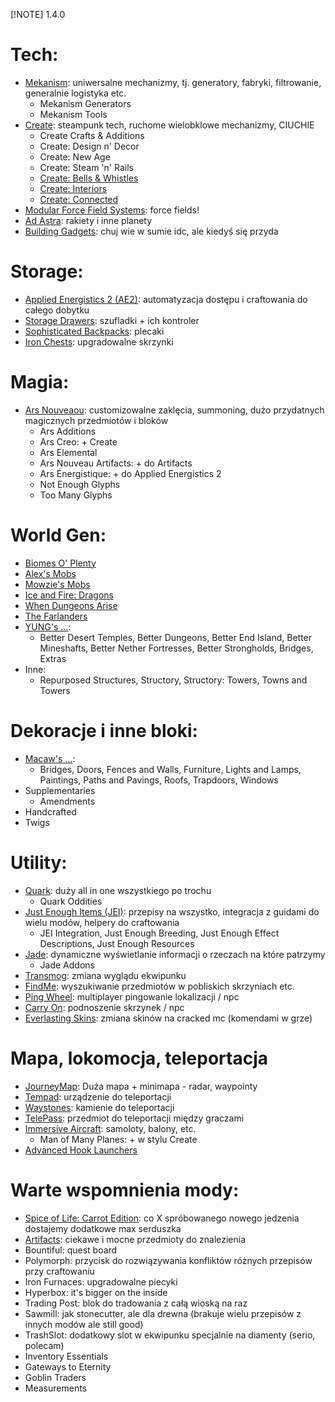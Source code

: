  [!NOTE]
1.4.0

# Tech:

- [Mekanism](<https://www.curseforge.com/minecraft/mc-mods/mekanism>): uniwersalne mechanizmy, tj. generatory, fabryki, filtrowanie, generalnie logistyka etc.
  - Mekanism Generators
  - Mekanism Tools
- [Create](<https://www.curseforge.com/minecraft/mc-mods/create>): steampunk tech, ruchome wielobklowe mechanizmy, CIUCHIE
  - Create Crafts & Additions
  - Create: Design n' Decor
  - Create: New Age
  - Create: Steam 'n' Rails
  - [Create: Bells & Whistles](<https://www.curseforge.com/minecraft/mc-mods/bellsandwhistles>)
  - [Create: Interiors](<https://www.curseforge.com/minecraft/mc-mods/interiors>)
  - [Create: Connected](<https://www.curseforge.com/minecraft/mc-mods/create-connected>)
- [Modular Force Field Systems](<https://www.curseforge.com/minecraft/mc-mods/mffs>): force fields!
- [Ad Astra](<https://www.curseforge.com/minecraft/mc-mods/ad-astra>): rakiety i inne planety
- [Building Gadgets](<https://www.curseforge.com/minecraft/mc-mods/building-gadgets>): chuj wie w sumie idc, ale kiedyś się przyda

# Storage:

- [Applied Energistics 2 (AE2)](<https://www.curseforge.com/minecraft/mc-mods/applied-energistics-2>): automatyzacja dostępu i craftowania do całego dobytku
- [Storage Drawers](<https://www.curseforge.com/minecraft/mc-mods/storage-drawers>): szufladki + ich kontroler
- [Sophisticated Backpacks](<https://www.curseforge.com/minecraft/mc-mods/sophisticated-backpacks>): plecaki
- [Iron Chests](<https://www.curseforge.com/minecraft/mc-mods/iron-chests>): upgradowalne skrzynki

# Magia:

- [Ars Nouveaou](<https://www.curseforge.com/minecraft/mc-mods/ars-nouveau>): customizowalne zaklęcia, summoning, dużo przydatnych magicznych przedmiotów i bloków
  - Ars Additions
  - Ars Creo: + Create
  - Ars Elemental
  - Ars Nouveau Artifacts: + do Artifacts
  - Ars Énergistique: + do Applied Energistics 2
  - Not Enough Glyphs
  - Too Many Glyphs

# World Gen:

- [Biomes O' Plenty](<https://www.curseforge.com/minecraft/mc-mods/biomes-o-plenty>)
- [Alex's Mobs](<https://www.curseforge.com/minecraft/mc-mods/alexs-mobs>)
- [Mowzie's Mobs](<https://www.curseforge.com/minecraft/mc-mods/mowzies-mobs>)
- [Ice and Fire: Dragons](<https://www.curseforge.com/minecraft/mc-mods/ice-and-fire-dragons>)
- [When Dungeons Arise](<https://www.curseforge.com/minecraft/mc-mods/when-dungeons-arise>)
- [The Farlanders](<https://www.curseforge.com/minecraft/mc-mods/farlanders>)
- [YUNG's ...](<https://www.curseforge.com/members/yungnickyoung/projects?page=1&pageSize=20&sortBy=TotalDownloads&sortOrder=Desc&classIds=6>):
  - Better Desert Temples, Better Dungeons, Better End Island, Better Mineshafts, Better Nether Fortresses, Better Strongholds, Bridges, Extras
- Inne:
  - Repurposed Structures, Structory, Structory: Towers, Towns and Towers

# Dekoracje i inne bloki:

- [Macaw's ...](<https://www.curseforge.com/members/sketch_macaw/projects?page=1&pageSize=20&sortBy=TotalDownloads&sortOrder=Desc&classIds=6>):
  - Bridges, Doors, Fences and Walls, Furniture, Lights and Lamps, Paintings, Paths and Pavings, Roofs, Trapdoors, Windows
- Supplementaries
  - Amendments
- Handcrafted
- Twigs

# Utility:

- [Quark](<https://www.curseforge.com/minecraft/mc-mods/quark>): duży all in one wszystkiego po trochu
  - Quark Oddities
- [Just Enough Items (JEI)](<https://www.curseforge.com/minecraft/mc-mods/jei>): przepisy na wszystko, integracja z guidami do wielu modów, helpery do craftowania
  - JEI Integration, Just Enough Breeding, Just Enough Effect Descriptions, Just Enough Resources
- [Jade](<https://www.curseforge.com/minecraft/mc-mods/jade>): dynamiczne wyświetlanie informacji o rzeczach na które patrzymy
  - Jade Addons
- [Transmog](<https://www.curseforge.com/minecraft/mc-mods/transmog>): zmiana wyglądu ekwipunku
- [FindMe](<https://www.curseforge.com/minecraft/mc-mods/findme>): wyszukiwanie przedmiotów w pobliskich skrzyniach etc.
- [Ping Wheel](<https://www.curseforge.com/minecraft/mc-mods/ping-wheel>): multiplayer pingowanie lokalizacji / npc
- [Carry On](<https://www.curseforge.com/minecraft/mc-mods/carry-on>): podnoszenie skrzynek / npc
- [Everlasting Skins](<https://www.curseforge.com/minecraft/mc-mods/everlasting-skins>): zmiana skinów na cracked mc (komendami w grze)

# Mapa, lokomocja, teleportacja

- [JourneyMap](<https://www.curseforge.com/minecraft/mc-mods/journeymap>): Duża mapa + minimapa - radar, waypointy
- [Tempad](<https://www.curseforge.com/minecraft/mc-mods/tempad>): urządzenie do teleportacji
- [Waystones](<https://www.curseforge.com/minecraft/mc-mods/waystones>): kamienie do teleportacji
- [TelePass](<https://www.curseforge.com/minecraft/mc-mods/telepass>): przedmiot do teleportacji między graczami
- [Immersive Aircraft](<https://www.curseforge.com/minecraft/mc-mods/immersive-aircraft>): samoloty, balony, etc.
  - Man of Many Planes: + w stylu Create
- [Advanced Hook Launchers](<https://www.curseforge.com/minecraft/mc-mods/advanced-hook-launchers>)

# Warte wspomnienia mody:

- [Spice of Life: Carrot Edition](<https://www.curseforge.com/minecraft/mc-mods/spice-of-life-carrot-edition>): co X spróbowanego nowego jedzenia dostajemy dodatkowe max serduszka
- [Artifacts](<https://www.curseforge.com/minecraft/mc-mods/artifacts>): ciekawe i mocne przedmioty do znalezienia
- Bountiful: quest board
- Polymorph: przycisk do rozwiązywania konfliktów różnych przepisów przy craftowaniu
- Iron Furnaces: upgradowalne piecyki
- Hyperbox: it's bigger on the inside
- Trading Post: blok do tradowania z całą wioską na raz
- Sawmill: jak stonecutter, ale dla drewna (brakuje wielu przepisów z innych modów ale still good)
- TrashSlot: dodatkowy slot w ekwipunku specjalnie na diamenty (serio, polecam)
- Inventory Essentials
- Gateways to Eternity
- Goblin Traders
- Measurements
